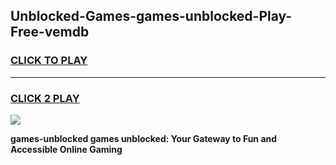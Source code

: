 
## Unblocked-Games-games-unblocked-Play-Free-vemdb
<h3>
<a href="https://premium76.site?title=games-unblocked&ref=12A">CLICK TO PLAY</a></h3>
<hr>

<h3>
<a href="https://premium76.site?title=games-unblocked&ref=12A">CLICK 2 PLAY</a>
  
</h3>

<a href="https://premium76.site?title=games-unblocked&ref=12A"><img src="https://clearcache.store/games.png"></a>


**games-unblocked games unblocked: Your Gateway to Fun and Accessible Online Gaming**
